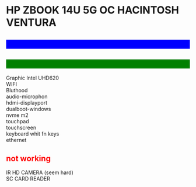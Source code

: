 <h1> HP ZBOOK 14U 5G OC HACINTOSH VENTURA </h1> 
<h2 style="color:blue;background-color:blue;">Open Core</h2>
<h2 style="color:green;background-color:green;">worked</h2> 
Graphic Intel UHD620</br>
WIFI</br>
Bluthood</br>
audio-microphon</br>
hdmi-displayport</br>
dualboot-windows</br>
nvme m2</br>
touchpad </br>
touchscreen</br>
keyboard whit fn keys</br>
ethernet</br>

<h2 style="color:red;" >not working</h2>
IR HD CAMERA (seem hard)</br>
SC CARD READER</br>




